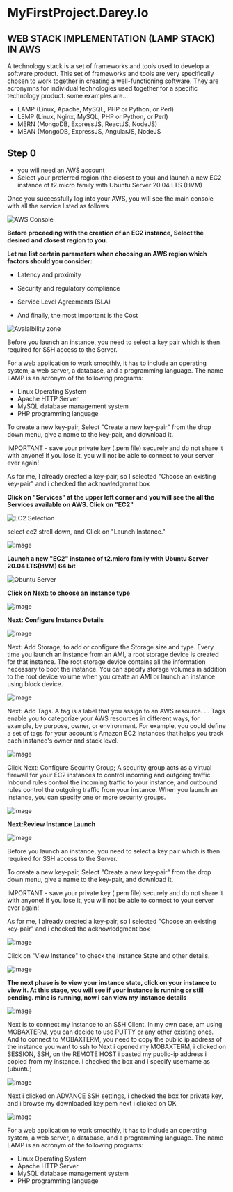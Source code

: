 #  MyFirstProject.Darey.Io

## WEB STACK IMPLEMENTATION (LAMP STACK) IN AWS
A technology stack is a set of frameworks and tools used to develop a software product. This set of frameworks and tools are very specifically chosen to work together in creating a well-functioning software. They are acronymns for individual technologies used together for a specific technology product. some examples are…

* LAMP (Linux, Apache, MySQL, PHP or Python, or Perl)
* LEMP (Linux, Nginx, MySQL, PHP or Python, or Perl)
* MERN (MongoDB, ExpressJS, ReactJS, NodeJS)
* MEAN (MongoDB, ExpressJS, AngularJS, NodeJS

## Step 0 
* you will need an AWS account 
* Select your preferred region (the closest to you) and launch a new EC2 instance of t2.micro family with Ubuntu Server 20.04 LTS (HVM)

Once you successfully log into your AWS, you will see the main console with all the service listed as follows


![AWS Console](https://user-images.githubusercontent.com/84423958/127680745-429c26e4-84ba-4814-8e85-70d69ff92ae3.PNG)

**Before proceeding with the creation of an EC2 instance, Select the desired and closest region to you.**

**Let me list certain parameters when choosing an AWS region which factors should you consider:**

* Latency and proximity

* Security and regulatory compliance

* Service Level Agreements (SLA)

* And finally, the most important is the Cost

![Avalaibility zone](https://user-images.githubusercontent.com/84423958/127685975-af52e1f7-1568-4161-8a6a-cf45cb979717.PNG)

Before you launch an instance, you need to select a key pair which is then required for SSH access to the Server.

For a web application to work smoothly, it has to include an operating system, a web server, a database, and a programming language. The name LAMP is an acronym of the following programs:

* Linux Operating System
* Apache HTTP Server
* MySQL database management system
* PHP programming language

To create a new key-pair, Select "Create a new key-pair" from the drop down menu, give a name to the key-pair, and download it.

IMPORTANT - save your private key (.pem file) securely and do not share it with anyone! If you lose it, you will not be able to connect to your server ever again!

As for me, I already created a key-pair, so I selected "Choose an existing key-pair" and i checked the acknowledgment box


**Click on "Services" at the upper left corner and you will see the all the Services available on AWS. Click on "EC2"**

![EC2 Selection](https://user-images.githubusercontent.com/84423958/127687520-8cdb059b-fe3d-4f19-99ab-06a149daf8a4.PNG)

select ec2 stroll down, and Click on "Launch Instance."

![image](https://user-images.githubusercontent.com/84423958/127687845-da1e4f05-a772-4210-87cb-a5331ef57266.png)



**Launch a new "EC2" instance of t2.micro family with Ubuntu Server 20.04 LTS(HVM) 64 bit**

![Obuntu Server](https://user-images.githubusercontent.com/84423958/127685312-ceaf0b38-fe5e-4f6d-8f1a-97fc5e57c16d.PNG)

**Click on Next: to choose an instance type**

![image](https://user-images.githubusercontent.com/84423958/127688873-233ba6a4-fa13-4325-a873-655057447b05.png)


**Next: Configure Instance Details**

![image](https://user-images.githubusercontent.com/84423958/127689158-1a64683b-e079-42e7-9a29-e46fbacd67e4.png)

Next: Add Storage; to add or configure the Storage size and type. Every time you launch an instance from an AMI, a root storage device is created for that instance. The root storage device contains all the information necessary to boot the instance. You can specify storage volumes in addition to the root device volume when you create an AMI or launch an instance using block device.

![image](https://user-images.githubusercontent.com/84423958/127690076-00716498-1e80-414a-bbf1-334d93e8a63d.png)

Next: Add Tags. A tag is a label that you assign to an AWS resource. ... Tags enable you to categorize your AWS resources in different ways, for example, by purpose, owner, or environment. For example, you could define a set of tags for your account's Amazon EC2 instances that helps you track each instance's owner and stack level.

![image](https://user-images.githubusercontent.com/84423958/127690478-1a7cbf74-0aa1-4c88-967f-109e0a0cb058.png)


Click Next: Configure Security Group; A security group acts as a virtual firewall for your EC2 instances to control incoming and outgoing traffic. Inbound rules control the incoming traffic to your instance, and outbound rules control the outgoing traffic from your instance. When you launch an instance, you can specify one or more security groups.

![image](https://user-images.githubusercontent.com/84423958/127691533-75e49e26-6d91-46df-a6df-0e13114cbf22.png)

**Next:Review Instance Launch**

![image](https://user-images.githubusercontent.com/84423958/127693935-a1b4de94-d7c2-4bb1-b413-323dca3aa859.png)

Before you launch an instance, you need to select a key pair which is then required for SSH access to the Server.

To create a new key-pair, Select "Create a new key-pair" from the drop down menu, give a name to the key-pair, and download it.

IMPORTANT - save your private key (.pem file) securely and do not share it with anyone! If you lose it, you will not be able to connect to your server ever again!

As for me, I already created a key-pair, so I selected "Choose an existing key-pair" and i checked the acknowledgment box


![image](https://user-images.githubusercontent.com/84423958/127694403-6bea779f-d03a-415a-a9ec-1ba45f830e78.png)


Click on "View Instance" to check the Instance State and other details.

![image](https://user-images.githubusercontent.com/84423958/127694579-b7aa0fe2-f689-470f-a231-9e66b4276475.png)


**The next phase is to view your instance state, click on your instance to view it. At this stage, you will see if your instance is running or still pending. mine is running, now i can view my instance details**

![image](https://user-images.githubusercontent.com/84423958/127694793-50d6fdc3-0480-4ae3-97bb-aaa088ab14ca.png)

Next is to connect my instance to an SSH Client. In my own case, am using MOBAXTERM, you can decide to use PUTTY or any other existing ones. And to connect to MOBAXTERM, you need to copy the public ip address of the instance you want to ssh to
Next i opened my MOBAXTERM, i clicked on SESSION, SSH, on the REMOTE HOST i pasted my public-ip address i copied from my instance. i checked the box and i specify username as (ubuntu)

![image](https://user-images.githubusercontent.com/84423958/127695219-63f9bb7e-8b0a-4ad3-87c4-558aafe6f433.png)


Next i clicked on ADVANCE SSH settings, i checked the box for private key, and i browse my downloaded key.pem next i clicked on OK

![image](https://user-images.githubusercontent.com/84423958/127695676-27876298-0db5-4d55-9451-87aa0e53162c.png)


For a web application to work smoothly, it has to include an operating system, a web server, a database, and a programming language. The name LAMP is an acronym of the following programs:

* Linux Operating System
* Apache HTTP Server
* MySQL database management system
* PHP programming language















